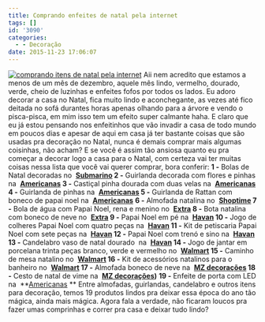 ```yaml
---
title: Comprando enfeites de natal pela internet
tags: []
id: '3090'
categories:
  - - Decoração
date: 2015-11-23 17:06:07
---
```


[![comprando itens de natal pela internet](/images/2015/11/enfeites-natalinos-comprar-724x1024.jpg)](/images/2015/11/enfeites-natalinos-comprar.jpg) Aii nem acredito que estamos a menos de um mês de dezembro, aquele mês lindo, vermelho, dourado, verde, cheio de luzinhas e enfeites fofos por todos os lados. Eu adoro decorar a casa no Natal, fica muito lindo e aconchegante, as vezes até fico deitada no sofá durantes horas apenas olhando para a árvore e vendo o pisca-pisca, em mim isso tem um efeito super calmante haha. E claro que eu já estou pensando nos enfeitinhos que vão invadir a casa de todo mundo em poucos dias e apesar de aqui em casa já ter bastante coisas que são usadas pra decoração no Natal, nunca é demais comprar mais algumas coisinhas, não acham? E se você é assim tão ansiosa quanto eu pra começar a decorar logo a casa para o Natal, com certeza vai ter muitas coisas nessa lista que você vai querer comprar, bora conferir: **1 -** Bolas de Natal decoradas no  **[Submarino](http://www.submarino.com.br/produto/113989855/bolas-de-natal-decoradas-luxo-6cm-6-unidades-christmas-traditions) 2 -** Guirlanda decorada com flores e pinhas na  **[Americanas](http://www.americanas.com.br/produto/124243098/guirlanda-decorada-com-flores-e-pinhas-30cm-orb-christmas) 3 -** Castiçal pinha dourada com duas velas na  **[Americanas](http://www.americanas.com.br/produto/113932218/castical-pinha-dourada-com-vela-2-pecas-christmas-traditions??chave=dp_artigos_de_natal_vt_7) 4 -** Guirlanda de pinhas na  **[Americanas](http://www.americanas.com.br/produto/113999607/guirlanda-pinhas-40cm-christmas-traditions) 5 -** Guirlanda de Rattan com boneco de papai noel na  **[Americanas](http://www.americanas.com.br/produto/124069667/guirlanda-de-rattan-com-boneco-do-papai-noel-28cm-orb-christmas?chave=dp_guirlanda_geral_rec3&DCSext.recom=Neemu_Departamento_geral-1&nm_origem=rec_departamento_geral-1&nm_ranking_rec=3)** **6 -** Almofada natalina no  **[Shoptime](http://www.shoptime.com.br/produto/120218151/almofada-natalina-45cm-santini-christmas) 7 -** Bola de água com Papai Noel, rena e menino no  **[Extra](http://www.extra.com.br/natal/enfeitesedecoracaodenatal/enfeitesdenatal/Enfeite-de-Natal-Bola-com-Agua-Papai-Noel-Rena-e-Menino-Santini-Christmas-064-762421-3724920.html?recsource=busca-int&rectype=busca-153) 8 -** Bota natalina com boneco de neve no  **[Extra](http://www.extra.com.br/natal/enfeitesedecoracaodenatal/saiasebotas/Enfeite-Bota-Natalina-Papai-Noel-Mabruk-801662A-Vermelha-3724797.html?recsource=busca-int&rectype=busca-153) 9 -** Papai Noel em pé na  **[Havan](http://www.havan.com.br/papai-noel-em-pe-vermelho-30cm-havan/p) 10 -** Jogo de colheres Papai Noel com quatro peças na  **[Havan](http://www.havan.com.br/jogo-de-colheres-papai-noel-com-4-pecas-santini-065-600394/p) 11 -** Kit de petiscaria Papai Noel com sete peças na  **[Havan](http://www.havan.com.br/kit-de-petisqueira-papai-noel-com-7-pecas-santini-065-600381/p) 12 -** Papai Noel com trenó e sino na  **[Havan](http://www.havan.com.br/papai-noel-dourado-com-treno-e-sino-santini/p) 13 -** Candelabro vaso de natal dourado  na  **[Havan](http://www.havan.com.br/candelabro-vaso-de-natal-dourado-santine-046-065911/p) 14 -** Jogo de jantar em porcelana trinta peças branco, verde e vermelho no  **[Walmart](https://www.walmart.com.br/jogo-de-jantar-em-porcelana-santini-christmas-30-pecas-branco-vermelho-e-verde/moveis-e-decoracao/enfeites-de-natal/2814306/pr) 15 -** Caminho de mesa natalino no  **[Walmart](https://www.walmart.com.br/caminho-de-mesa-natalino-bordado-vermelho-34x163cm-santini-christmas/moveis-e-decoracao/enfeites-de-natal/2804158/pr) 16 -** Kit de acessórios natalinos para o banheiro no  **[Walmart](https://www.walmart.com.br/jogo-de-acessorios-natalinos-para-banheiro-papai-noel-vermelho-com-4-pecas-santini-christmas/moveis-e-decoracao/enfeites-de-natal/2810670/pr) 17 -** Almofada boneco de neve na  **[MZ decorações](http://www.mzdecoracoes.com.br/produto/Almofada-Boneco-de-Neve-Luz-35cm-70084) 18 -** Cesto de natal de vime na  **[MZ decorações](http://www.mzdecoracoes.com.br/produto/Conjunto-de-Cesto-de-Natal-Vime-Natural-65790 ))** **19 -** Enfeite de porta com LED na  **[Americanas](http://www.americanas.com.br/produto/114201097/enfeite-de-porta-com-led-luz-colorida-christmas-traditions?DCSext.recom=Neemu_Produto_viu-viu-2&nm_origem=rec_produto_viu-viu-2&nm_ranking_rec=1) ** Entre almofadas, guirlandas, candelabro e outros itens para decoração, temos 19 produtos lindos pra deixar essa época do ano tão mágica, ainda mais mágica. Agora fala a verdade, não ficaram loucos pra fazer umas comprinhas e correr pra casa e deixar tudo lindo?
